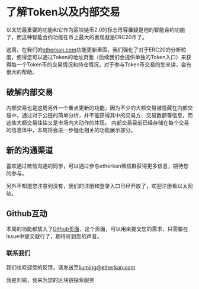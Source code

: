 # 了解Token以及内部交易

以太坊最重要的功能和它作为区块链币2.0的标志毋容置疑是他的智能合约功能了，而这种智能合约功能在币上最大的表现就是ERC20币了。

这周，在我们的[etherkan.com](www.etherkan.com)功能更新里面，我们强化了对于ERC20的分析粒度，使得您可以通过Token的地址页面（后续我们会提供单独的Token入口）来获得每一个Token币的交易情况和持仓情况，对于参与Token币交易的您来讲，会有很大的帮助。

## 破解内部交易

内部交易也是这周另外一个重点更新的功能，因为不少的大额交易被隐藏在内部交易中，通过对于公链的简单分析，并不能获得其中的交易方、交易数额等信息，而这些大额交易往往又是市场内大动作的体现。
内部交易目前已经存储在每个交易的信息体中，本周将会进一步强化相关的功能展示部分。

## 新的沟通渠道

喜欢通过微信沟通的同学，可以通过参与etherkan微信群获得更多信息，期待您的参与。

另外不知道您注意到没有，我们的注册和登录入口已经开放了，欢迎注册看以太网站。

## Github互动

本周的功能都放入了[Github页面](www.github.com/extrame/etherkan)，这个页面，可以用来提交您的需求，只需要在Issue中提交就行了，期待听到您的声音。

### 联系我们

我们也欢迎您的反馈，请发送至[liuming@etherkan.com](mailto:liuming@etherkan.com)

我是刘铭，我来为您的区块链探索服务